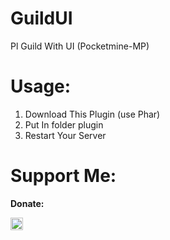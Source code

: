 # GuildUI
Pl Guild With UI (Pocketmine-MP)

# Usage:
1. Download This Plugin (use Phar)
2. Put In folder plugin
3. Restart Your Server

# Support Me:

**Donate:**

[<code><img alt="Saweria" height="20px" src="https://tse3.mm.bing.net/th?id=OIP.z3LG44kKLUd5EBwApcTLOAAAAA&pid=Api&P=0&w=194&h=152"/></code>](https://saweria.co/HorlandoSRG)
